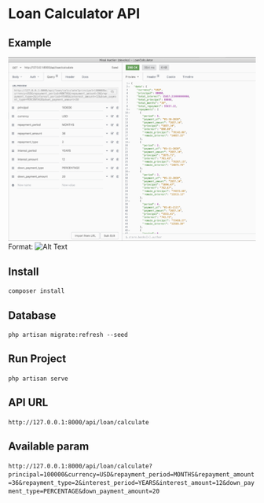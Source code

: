 
# Loan Calculator API

## Example 

![GitHub Logo](/previews/example.png)
Format: ![Alt Text](url)


## Install
 ``composer install``
 
## Database 
 ```php artisan migrate:refresh --seed```  
 
## Run Project 

````php artisan serve```` 
 
## API  URL 

 ```http://127.0.0.1:8000/api/loan/calculate``` 
 
## Available param

 ````http://127.0.0.1:8000/api/loan/calculate?principal=100000&currency=USD&repayment_period=MONTHS&repayment_amount=36&repayment_type=2&interest_period=YEARS&interest_amount=12&down_payment_type=PERCENTAGE&down_payment_amount=20````  

